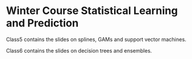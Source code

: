 Winter Course Statistical Learning and Prediction
========================================================

Class5 contains the slides on splines, GAMs and support vector machines.

Class6 contains the slides on decision trees and ensembles.